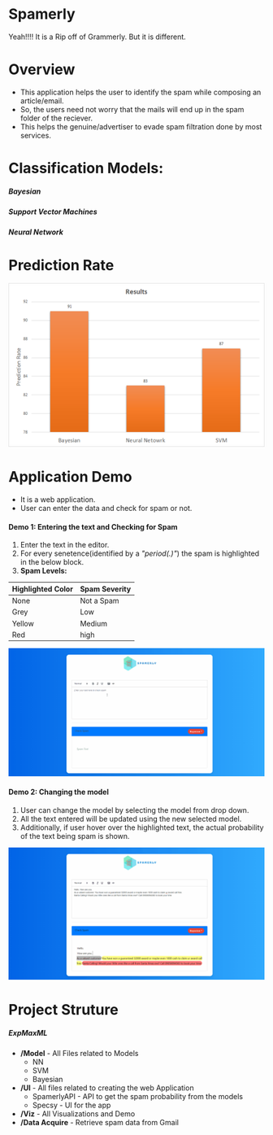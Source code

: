 # Spamerly

Yeah!!!! It is a Rip off of Grammerly. But it is different.


# Overview

  - This application helps the user to identify the spam while composing an article/email.
  - So, the users need not worry that the mails will end up in the spam folder of the reciever.
  - This helps the genuine/advertiser to evade spam filtration done by most services.

# Classification Models:
##### Bayesian
##### Support Vector Machines
##### Neural Network



# Prediction Rate
![PredictionRate](https://raw.githubusercontent.com/nareshkumar66675/Spamerly/master/Viz/PredictionRate.png)

# Application Demo
- It is a web application.
- User can enter the data and check for spam or not.
#### Demo 1: Entering the text and Checking for Spam
1) Enter the text in the editor.
2) For every senetence(identified by a *"period(.)"*) the spam is highlighted in the below block.
3) **Spam Levels:**

| Highlighted Color | Spam Severity |
|-------------------|---------------|
| None              | Not a Spam    |
| Grey              | Low           |
| Yellow            | Medium        |
| Red               | high          |


![Demo1](https://raw.githubusercontent.com/nareshkumar66675/Spamerly/master/Viz/BayesianDemo.gif)

#### Demo 2: Changing the model
1) User can change the model by selecting the model from drop down.
2) All the text entered will be updated using the new selected model.
3) Additionally, if user hover over the highlighted text, the actual probability of the text being spam is shown.

![enter image description here](https://raw.githubusercontent.com/nareshkumar66675/Spamerly/master/Viz/SVMDemo.gif)

# Project Struture
##### ExpMaxML
- **/Model**  - All Files related to Models
	- NN 
	- SVM
	- Bayesian
- **/UI** - All files related to creating the web Application
	- SpamerlyAPI - API to get the spam probability from the models
	- Specsy - UI for the app
- **/Viz** - All Visualizations and Demo
- **/Data Acquire** -  Retrieve spam data from Gmail 




  



